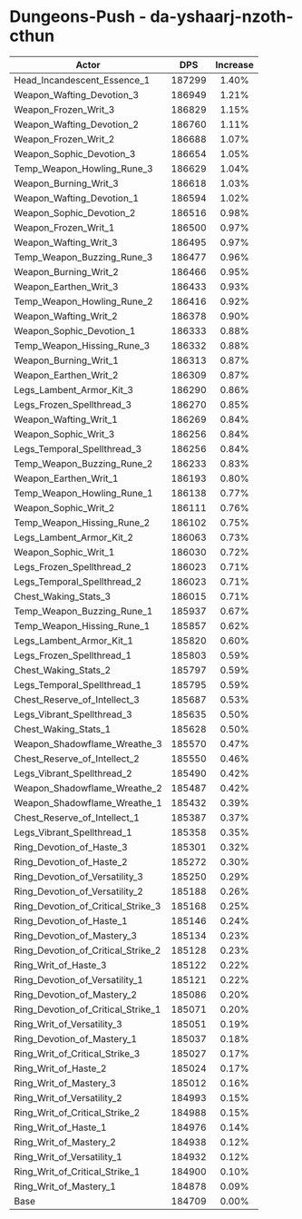 # Dungeons-Push - da-yshaarj-nzoth-cthun
| Actor | DPS | Increase |
|---|:---:|:---:|
|Head_Incandescent_Essence_1|187299|1.40%|
|Weapon_Wafting_Devotion_3|186949|1.21%|
|Weapon_Frozen_Writ_3|186829|1.15%|
|Weapon_Wafting_Devotion_2|186760|1.11%|
|Weapon_Frozen_Writ_2|186688|1.07%|
|Weapon_Sophic_Devotion_3|186654|1.05%|
|Temp_Weapon_Howling_Rune_3|186629|1.04%|
|Weapon_Burning_Writ_3|186618|1.03%|
|Weapon_Wafting_Devotion_1|186594|1.02%|
|Weapon_Sophic_Devotion_2|186516|0.98%|
|Weapon_Frozen_Writ_1|186500|0.97%|
|Weapon_Wafting_Writ_3|186495|0.97%|
|Temp_Weapon_Buzzing_Rune_3|186477|0.96%|
|Weapon_Burning_Writ_2|186466|0.95%|
|Weapon_Earthen_Writ_3|186433|0.93%|
|Temp_Weapon_Howling_Rune_2|186416|0.92%|
|Weapon_Wafting_Writ_2|186378|0.90%|
|Weapon_Sophic_Devotion_1|186333|0.88%|
|Temp_Weapon_Hissing_Rune_3|186332|0.88%|
|Weapon_Burning_Writ_1|186313|0.87%|
|Weapon_Earthen_Writ_2|186309|0.87%|
|Legs_Lambent_Armor_Kit_3|186290|0.86%|
|Legs_Frozen_Spellthread_3|186270|0.85%|
|Weapon_Wafting_Writ_1|186269|0.84%|
|Weapon_Sophic_Writ_3|186256|0.84%|
|Legs_Temporal_Spellthread_3|186256|0.84%|
|Temp_Weapon_Buzzing_Rune_2|186233|0.83%|
|Weapon_Earthen_Writ_1|186193|0.80%|
|Temp_Weapon_Howling_Rune_1|186138|0.77%|
|Weapon_Sophic_Writ_2|186111|0.76%|
|Temp_Weapon_Hissing_Rune_2|186102|0.75%|
|Legs_Lambent_Armor_Kit_2|186063|0.73%|
|Weapon_Sophic_Writ_1|186030|0.72%|
|Legs_Frozen_Spellthread_2|186023|0.71%|
|Legs_Temporal_Spellthread_2|186023|0.71%|
|Chest_Waking_Stats_3|186015|0.71%|
|Temp_Weapon_Buzzing_Rune_1|185937|0.67%|
|Temp_Weapon_Hissing_Rune_1|185857|0.62%|
|Legs_Lambent_Armor_Kit_1|185820|0.60%|
|Legs_Frozen_Spellthread_1|185803|0.59%|
|Chest_Waking_Stats_2|185797|0.59%|
|Legs_Temporal_Spellthread_1|185795|0.59%|
|Chest_Reserve_of_Intellect_3|185687|0.53%|
|Legs_Vibrant_Spellthread_3|185635|0.50%|
|Chest_Waking_Stats_1|185628|0.50%|
|Weapon_Shadowflame_Wreathe_3|185570|0.47%|
|Chest_Reserve_of_Intellect_2|185550|0.46%|
|Legs_Vibrant_Spellthread_2|185490|0.42%|
|Weapon_Shadowflame_Wreathe_2|185487|0.42%|
|Weapon_Shadowflame_Wreathe_1|185432|0.39%|
|Chest_Reserve_of_Intellect_1|185387|0.37%|
|Legs_Vibrant_Spellthread_1|185358|0.35%|
|Ring_Devotion_of_Haste_3|185301|0.32%|
|Ring_Devotion_of_Haste_2|185272|0.30%|
|Ring_Devotion_of_Versatility_3|185250|0.29%|
|Ring_Devotion_of_Versatility_2|185188|0.26%|
|Ring_Devotion_of_Critical_Strike_3|185168|0.25%|
|Ring_Devotion_of_Haste_1|185146|0.24%|
|Ring_Devotion_of_Mastery_3|185134|0.23%|
|Ring_Devotion_of_Critical_Strike_2|185128|0.23%|
|Ring_Writ_of_Haste_3|185122|0.22%|
|Ring_Devotion_of_Versatility_1|185121|0.22%|
|Ring_Devotion_of_Mastery_2|185086|0.20%|
|Ring_Devotion_of_Critical_Strike_1|185071|0.20%|
|Ring_Writ_of_Versatility_3|185051|0.19%|
|Ring_Devotion_of_Mastery_1|185037|0.18%|
|Ring_Writ_of_Critical_Strike_3|185027|0.17%|
|Ring_Writ_of_Haste_2|185024|0.17%|
|Ring_Writ_of_Mastery_3|185012|0.16%|
|Ring_Writ_of_Versatility_2|184993|0.15%|
|Ring_Writ_of_Critical_Strike_2|184988|0.15%|
|Ring_Writ_of_Haste_1|184976|0.14%|
|Ring_Writ_of_Mastery_2|184938|0.12%|
|Ring_Writ_of_Versatility_1|184932|0.12%|
|Ring_Writ_of_Critical_Strike_1|184900|0.10%|
|Ring_Writ_of_Mastery_1|184878|0.09%|
|Base|184709|0.00%|

